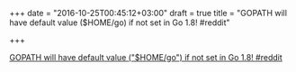 +++
date = "2016-10-25T00:45:12+03:00"
draft = true
title = "GOPATH will have default value ($HOME/go) if not set in Go 1.8!  #reddit"

+++

<p><a href="https://t.co/9Jidb4Tk7y">GOPATH will have default value ("$HOME/go") if not set in Go 1.8!  #reddit</a></p>
